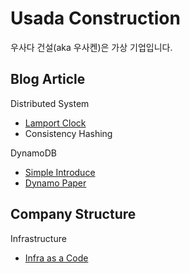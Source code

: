 # Usada Construction
우사다 건설(aka 우사켄)은 가상 기업입니다.

## Blog Article
Distributed System
- [Lamport Clock](./docs/distributedsystem/lamport-clock.md)
- Consistency Hashing

DynamoDB
- [Simple Introduce](./docs/dynamodb/README.md)
- [Dynamo Paper](./docs/dynamodb/INTERNAL.md)

## Company Structure
Infrastructure
- [Infra as a Code](./company-infra/README.md)


